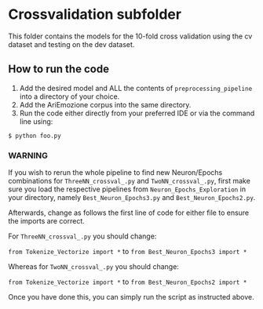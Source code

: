 # Crossvalidation subfolder

This folder contains the models for the 10-fold cross validation using the cv dataset and testing on the dev dataset.


## How to run the code
1. Add the desired model and ALL the contents of ```preprocessing_pipeline``` into a directory of your choice.
2. Add the AriEmozione corpus into the same directory.
3. Run the code either directly from your preferred IDE or via the command line using:
```
$ python foo.py
```


### WARNING
If you wish to rerun the whole pipeline to find new Neuron/Epochs combinations for ```ThreeNN_crossval_.py``` and ```TwoNN_crossval_.py```, first make sure you load the respective pipelines from ```Neuron_Epochs_Exploration``` in your directory, namely ```Best_Neuron_Epochs3.py``` and ```Best_Neuron_Epochs2.py```.


Afterwards, change as follows the first line of code for either file to ensure the imports are correct.


For ```ThreeNN_crossval_.py``` you should change:


 ```from Tokenize_Vectorize import *```  to ```from Best_Neuron_Epochs3 import *``` 

Whereas for ```TwoNN_crossval_.py``` you should change:


```from Tokenize_Vectorize import *```  to ```from Best_Neuron_Epochs2 import *``` 

Once you have done this, you can simply run the script as instructed above.
